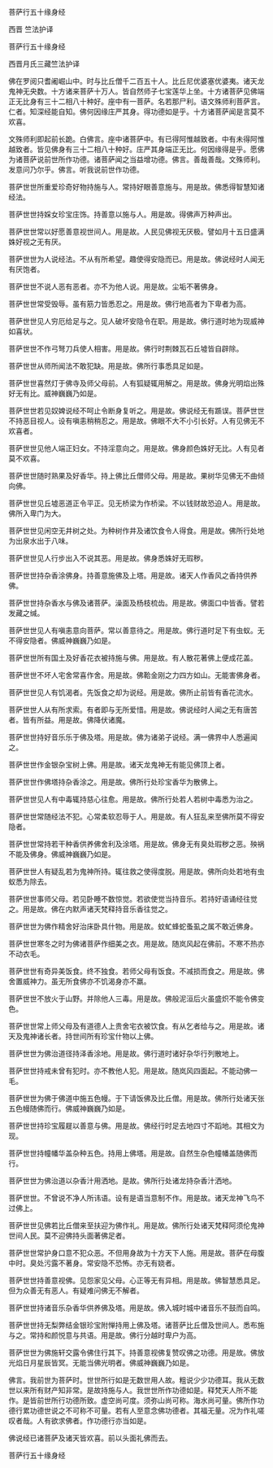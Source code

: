   菩萨行五十缘身经  

西晋 竺法护译  

菩萨行五十缘身经  

西晋月氏三藏竺法护译  

佛在罗阅只耆阇崛山中。时与比丘僧千二百五十人。比丘尼优婆塞优婆夷。诸天龙鬼神无央数。十方诸来菩萨十万人。皆自然师子七宝莲华上坐。十方诸菩萨见佛端正无比身有三十二相八十种好。座中有一菩萨。名若那尸利。语文殊师利菩萨言。仁者。知深经能自知。佛何因缘庄严其身。得功德如是乎。十方诸菩萨闻是言莫不欢喜。  

文殊师利即起前长跪。白佛言。座中诸菩萨中。有已得阿惟越致者。中有未得阿惟越致者。皆见佛身有三十二相八十种好。庄严其身端正无比。何因缘得是乎。愿佛为诸菩萨说前世所作功德。诸菩萨闻之当益增功德。佛言。善哉善哉。文殊师利。发意问乃尔乎。佛言。听我说前世作功德。  

菩萨世世所重爱珍奇好物持施与人。常持好眼善意施与。用是故。佛悉得智慧知诸经法。  

菩萨世世持婇女珍宝庄饰。持善意以施与人。用是故。得佛声万种声出。  

菩萨世世常以好愿善意视世间人。用是故。人民见佛视无厌极。譬如月十五日盛满姝好视之无有厌。  

菩萨世世为人说经法。不从有所希望。趣使得安隐而已。用是故。佛说经时人闻无有厌饱者。  

菩萨世世不说人恶有恶者。亦不为他人说。用是故。尘垢不著佛身。  

菩萨世世常受毁辱。虽有筋力皆悉忍之。用是故。佛行地高者为下卑者为高。  

菩萨世世见人穷厄给足与之。见人破坏安隐令在职。用是故。佛行道时地为现威神如喜状。  

菩萨世世不作弓弩刀兵使人相害。用是故。佛行时荆棘瓦石丘墟皆自辟除。  

菩萨世世从师所闻法不敢犯缺。用是故。佛所行事悉具足如是。  

菩萨世世喜然灯于佛寺及师父母前。人有狐疑辄用解之。用是故。佛身光明焰出殊好无有比。威神巍巍乃如是。  

菩萨世世若见奴婢说经不呵止令断身复听之。用是故。佛说经无有踬误。菩萨世世不持恶目视人。设有嗔恚稍稍忍之。用是故。佛眼不大不小引长好。人有见佛无不欢喜者。  

菩萨世世见他人端正妇女。不持淫意向之。用是故。佛身颜色姝好无比。人有见者莫不欢喜。  

菩萨世世随时熟果及好香华。持上佛比丘僧师父母。用是故。果树华见佛无不曲倾向佛。  

菩萨世世见丘墟恶道正令平正。见无桥梁为作桥梁。不以钱财故恐迫人。用是故。佛所入卑门为大。  

菩萨世世见闲空无井树之处。为种树作井及诸饮食令人得食。用是故。佛所行处地为出泉水出于八味。  

菩萨世世见人行步出入不说其恶。用是故。佛身悉姝好无瑕秽。  

菩萨世世持杂香涂佛身。持善意施佛及上塔。用是故。诸天人作香风之香持供养佛。  

菩萨世世持杂香水与佛及诸菩萨。澡面及杨枝梳齿。用是故。佛面口中皆香。譬若发藏之缄。  

菩萨世世见人有嗔恚意向菩萨。常以善意待之。用是故。佛行道时足下有虫蚁。无不得安隐者。佛威神巍巍乃如是。  

菩萨世世所有国土及好香花衣被持施与佛。用是故。有人散花著佛上便成花盖。  

菩萨世世不坏人宅舍常喜作舍。用是故。佛鞈金刚之力四方如山。无能害佛身者。  

菩萨世世见人有饥渴者。先饭食之却为说经。用是故。佛所止前皆有香花流水。  

菩萨世世人从有所求索。有者即与无所爱惜。用是故。佛说经时人闻之无有唐苦者。皆有所益。用是故。佛降伏诸魔。  

菩萨世世持好音乐乐于佛及塔。用是故。佛为诸弟子说经。满一佛界中人悉遍闻之。  

菩萨世世作金银杂宝树上佛。用是故。诸天龙鬼神无有能见佛顶上者。  

菩萨世世作佛塔持杂香涂之。用是故。佛所行处珍宝香华为散佛上。  

菩萨世世见人有中毒辄持慈心往愈。用是故。佛所行处若人若树中毒悉为治之。  

菩萨世世常随经法不犯。心常柔软忍辱于人。用是故。有人狂乱来至佛所莫不得安隐者。  

菩萨世世常持若干种香供养佛舍利及涂塔。用是故。佛身无有臭处瑕秽之恶。殃祸不能及佛身。佛威神巍巍乃如是。  

菩萨世世人有疑乱若为鬼神所持。辄往救之使得度脱。用是故。佛所向处若地有虫蚁悉为除去。  

菩萨世世事师父母。若见卧睡不数惊觉。若欲使觉当持音乐。若持好语诵经往觉之。用是故。佛在内默声诸天梵释持音乐香往觉之。  

菩萨世世为佛作精舍好治床卧具什物。用是故。蚊虻蜂蛇蚤虱之属不敢近佛身。  

菩萨世世寒冬之时为佛诸菩萨作细美之衣。用是故。随岚风起在佛前。不寒不热亦不动衣毛。  

菩萨世世有奇异美饭食。终不独食。若师父母有饭食。不减损而食之。用是故。佛舍置威神力。虽无所食佛亦不饥渴身亦不羸。  

菩萨世世不放火于山野。并除他人三毒。用是故。佛般泥洹后火虽盛炽不能令佛变色。  

菩萨世世常上师父母及有道德人上贵舍宅衣被饮食。有从乞者给与之。用是故。诸天及鬼神诸长者。持世间所有珍宝什物以上佛。  

菩萨世世为佛治道径持泽香涂地。用是故。佛行道时诸好杂华行列散地上。  

菩萨世世持戒未曾有犯时。亦不教他人犯。用是故。随岚风四面起。不能动佛一毛。  

菩萨世世为佛于佛道中施五色幔。于下请饭佛及比丘僧。用是故。佛所行处诸天张五色幔随佛而行。佛威神巍巍乃如是。  

菩萨世世持珍宝履屣以善意与佛。用是故。佛经行时足去地四寸不蹈地。其相文为现。  

菩萨世世持幢幡华盖杂种五色。持用上佛塔。用是故。自然生杂色幢幡盖随佛而行。  

菩萨世世为佛治道以杂香汁用洒地。是故。佛所行处诸龙持杂香汁洒地。  

菩萨世世。不曾说不净人所讳语。设有是语当意制不作。用是故。诸天龙神飞鸟不过佛上。  

菩萨世世见佛若比丘僧来至扶迎为佛作礼。用是故。佛所行处诸天梵释阿须伦鬼神世间人民。莫不迎佛持头面著佛足者。  

菩萨世世常护身口意不犯众恶。不但用身故为十方天下人施。用是故。菩萨在母腹中时。臭处污露不著身。常安隐不恐怖。亦无有娆者。  

菩萨世世持善意视佛。见怨家见父母。心正等无有异相。用是故。佛智慧悉具足。但为众善无有恶人。有疑难问佛无不解者。  

菩萨世世持诸音乐杂香华供养佛及塔。用是故。佛入城时城中诸音乐不鼓而自鸣。  

菩萨世世持无梨弊结金银珍宝附惮持用上佛及塔。诸菩萨比丘僧及世间人。悉布施与之。常持和颜悦意与共语。用是故。佛行分越时卑户为高。  

菩萨世世为佛施轩交露令佛住行其下。持善意视佛复赞叹佛之功德。用是故。佛放光焰日月星辰皆冥。无能当佛光明者。佛威神巍巍乃如是。  

佛言。我前世为菩萨时。世世所行如是无数世用人故。粗说少少功德耳。我从无数世以来所有财产知非常。是故持施与人。我世世所作功德如是。释梵天人所不能作。是皆前世所行功德所致。虚空尚可度。须弥山尚可称。海水尚可量。佛所作功德行累功德世说之不可称不可量。若有人至意念佛功德者。其福无量。况为作礼嗟叹者哉。人有欲求佛者。作功德行亦当如是。  

佛说经已诸菩萨及诸天皆欢喜。前以头面礼佛而去。  

菩萨行五十缘身经  
